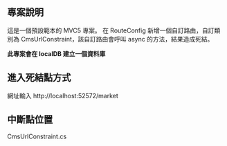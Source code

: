 ﻿## 專案說明
這是一個預設範本的 MVC5 專案。 在 RouteConfig 新增一個自訂路由，自訂類別為 CmsUrlConstraint，該自訂路由會呼叫 async 的方法，結果造成死結。

**此專案會在 localDB 建立一個資料庫**



## 進入死結點方式
網址輸入 http://localhost:52572/market

## 中斷點位置
CmsUrlConstraint.cs